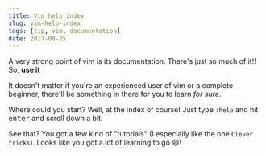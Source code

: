 ```yaml
---
title: Vim help index
slug: vim-help-index
tags: [tip, vim, documentation]
date: 2017-08-25
---
```


A very strong point of vim is its documentation. There's just so much of it!!
So, **use it** <!--more-->

It doesn't matter if you're an experienced user of vim or a complete beginner,
there'll be something in there for you to learn *for sure*.

Where could you start? Well, at the index of course! Just type `:help` and hit
<kbd>enter</kbd> and scroll down a bit.

See that? You got a few kind of "tutorials" (I especially like the one `Clever
tricks`). Looks like you got a lot of learning to go :smile:!
